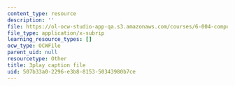 ```yaml
---
content_type: resource
description: ''
file: https://ol-ocw-studio-app-qa.s3.amazonaws.com/courses/6-004-computation-structures-spring-2017/507b33a02296e3b8815350343980b7ce_usMPXTDOIn0.srt
file_type: application/x-subrip
learning_resource_types: []
ocw_type: OCWFile
parent_uid: null
resourcetype: Other
title: 3play caption file
uid: 507b33a0-2296-e3b8-8153-50343980b7ce
---
```

